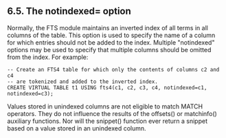 ## 6\.5\. The notindexed\= option



 Normally, the FTS module maintains an inverted index of all terms in
 all columns of the table. This option is used to specify the name of
 a column for which entries should not be added to the index. Multiple
 "notindexed" options may be used to specify that multiple columns should
 be omitted from the index. For example:




```
-- Create an FTS4 table for which only the contents of columns c2 and c4
-- are tokenized and added to the inverted index.
CREATE VIRTUAL TABLE t1 USING fts4(c1, c2, c3, c4, notindexed=c1, notindexed=c3);

```


 Values stored in unindexed columns are not eligible to match MATCH
 operators. They do not influence the results of the offsets() or matchinfo()
 auxiliary functions. Nor will the snippet() function ever return a
 snippet based on a value stored in an unindexed column.





